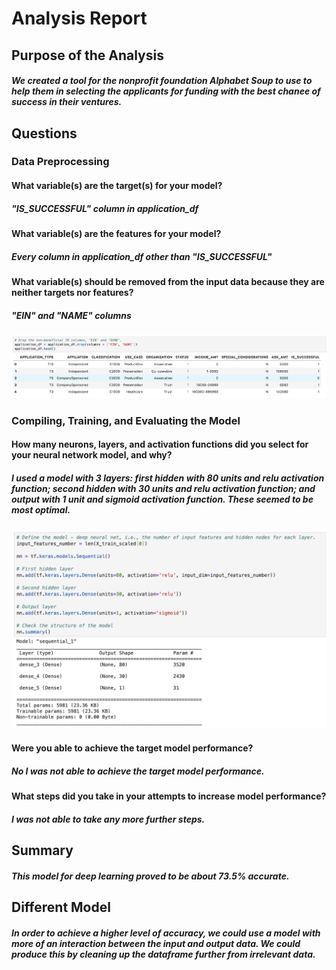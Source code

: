 # Analysis Report

## Purpose of the Analysis

##### We created a tool for the nonprofit foundation Alphabet Soup to use to help them in selecting the applicants for funding with the best chanee of success in their ventures.

## Questions

### Data Preprocessing

#### What variable(s) are the target(s) for your model?

##### "IS_SUCCESSFUL" column in application_df

#### What variable(s) are the features for your model?

##### Every column in application_df other than "IS_SUCCESSFUL"

#### What variable(s) should be removed from the input data because they are neither targets nor features?

##### "EIN" and "NAME" columns

<img src="cleaned_application_df.png">

### Compiling, Training, and Evaluating the Model

#### How many neurons, layers, and activation functions did you select for your neural network model, and why?

##### I used a model with 3 layers: first hidden with 80 units and relu activation function; second hidden with 30 units and relu activation function; and output with 1 unit and sigmoid activation function. These seemed to be most optimal.

<img src="model_layers.png">

#### Were you able to achieve the target model performance?

##### No I was not able to achieve the target model performance.


#### What steps did you take in your attempts to increase model performance?

##### I was not able to take any more further steps.


## Summary

##### This model for deep learning proved to be about 73.5% accurate.


## Different Model

##### In order to achieve a higher level of accuracy, we could use a model with more of an interaction between the input and output data. We could produce this by cleaning up the dataframe further from irrelevant data.